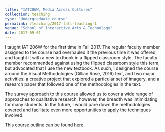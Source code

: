 ```yaml
---
title: "IAT206W, Media Across Cultures"
collection: teaching
type: "Undergraduate course"
permalink: /teaching/2017-fall-teaching-1
venue: "School of Interactive Arts & Technology"
date: 2017-09-01
---
```

I taught IAT 206W for the first time in Fall 2017. The regular faculty member assigned to the course had overhauled it the previous time it was offered, and taught it with a new textbook in a flipped classroom style. The faculty member recommended against using the flipped classroom style this term, but advocated that I use the new textbook. As such, I designed the course around the Visual Methodologies (Gillian Rose, 2016) text, and two major activities: a creative project that explored a particular set of imagery, and a research paper that followed one of the methodologies in the text.

The survey approach to this course allowed us to cover a wide range of approaches to qualitative research, however, the breadth was intimidating for many students. In the future, I would pare down the methodologies covered and facilitate even more opportunities to apply the techniques involved.

This course outline can be found [here](http://michaelnixon.github.io/files/IAT-206W-Fall-2017-Syllabus-web.pdf "IAT206W Syllabus"). 